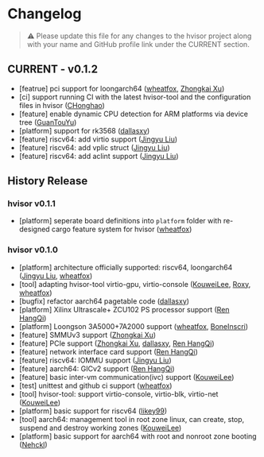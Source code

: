 # Changelog

> ⚠️ Please update this file for any changes to the hvisor project along with your name and GitHub profile link under the CURRENT section.

## CURRENT - v0.1.2

- [featrue] pci support for loongarch64 ([wheatfox](https://github.com/enkerewpo), [Zhongkai Xu](https://github.com/ZhongkaiXu))
- [ci] support running CI with the latest hvisor-tool and the configuration files in hvisor ([CHonghao](https://github.com/CHonghaohao))
- [feature] enable dynamic CPU detection for ARM platforms via device tree ([GuanTouYu](https://github.com/FlowerBlackG))
- [platform] support for rk3568 ([dallasxy](https://github.com/dallasxy))
- [feature] riscv64: add virtio support ([Jingyu Liu](https://github.com/liulog))
- [feature] riscv64: add vplic struct ([Jingyu Liu](https://github.com/liulog))
- [feature] riscv64: add aclint support ([Jingyu Liu](https://github.com/liulog))

## History Release

### hvisor v0.1.1

- [platform] seperate board definitions into `platform` folder with re-designed cargo feature system for hvisor ([wheatfox](https://github.com/enkerewpo))

### hvisor v0.1.0

- [platform] architecture officially supported: riscv64, loongarch64 ([Jingyu Liu](https://github.com/liulog), [wheatfox](https://github.com/enkerewpo))
- [tool] adapting hvisor-tool virtio-gpu, virtio-console ([KouweiLee](https://github.com/KouweiLee), [Roxy](https://github.com/Misaka19986), [wheatfox](https://github.com/enkerewpo))
- [bugfix] refactor aarch64 pagetable code ([dallasxy](https://github.com/dallasxy))
- [platform] Xilinx Ultrascale+ ZCU102 PS processor support ([Ren HangQi](https://github.com/ForeverYolo))
- [platform] Loongson 3A5000+7A2000 support ([wheatfox](https://github.com/enkerewpo), [BoneInscri](https://github.com/BoneInscri))
- [feature] SMMUv3 support ([Zhongkai Xu](https://github.com/ZhongkaiXu))
- [feature] PCIe support ([Zhongkai Xu](https://github.com/ZhongkaiXu), [dallasxy](https://github.com/dallasxy), [Ren HangQi](https://github.com/ForeverYolo))
- [feature] network interface card support ([Ren HangQi](https://github.com/ForeverYolo))
- [feature] riscv64: IOMMU support ([Jingyu Liu](https://github.com/liulog))
- [feature] aarch64: GICv2 support ([Ren HangQi](https://github.com/ForeverYolo))
- [feature] basic inter-vm communication(ivc) support ([KouweiLee](https://github.com/KouweiLee))
- [test] unittest and github ci support ([wheatfox](https://github.com/enkerewpo))
- [tool] hvisor-tool: support virtio-console, virtio-blk, virtio-net ([KouweiLee](https://github.com/KouweiLee))
- [platform] basic support for riscv64 ([likey99](https://github.com/likey99))
- [tool] aarch64: management tool in root zone linux, can create, stop, suspend and destroy working zones ([KouweiLee](https://github.com/KouweiLee))
- [platform] basic support for aarch64 with root and nonroot zone booting ([Nehckl](https://github.com/Inquisitor-201))
